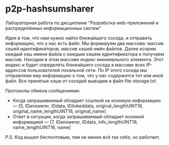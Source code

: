 # p2p-hashsumsharer
Лабораторная работа по дисциплине "Разработка web-приложений и распределённых информационных систем"

Идея в том, что нам нужно найти ближайшего соседа, и отправить информацию, что у нас есть файл. Мы формируем два массива: массив хэшей идентификаторов, массив хэшей имён файлов. Далее ксорим каждый хэш имени файла с каждым хэшем идентификатора и получаем массив. Находим в этом массиве индекс минимального элемента. Этот индекс и будет определять ближайшего соседа в массиве всех IP-адрессов пользователей локальной сети. По IP этого соседа мы отправляем ему информацию о том, что у нас содержится тот или иной файл. Все принятые хэши от соседей выводим в файл file-storage.txt.

Протоколы обмена сообщениями:
 * Когда запрашиваемый обладает ссылкой на искомую информацию — [5, IDanswerer, IDdata, IDlinkeddata, original_lengthUINT16, original_name_lengthUINT16, original_name]
 * Ответ в ситуации, когда запрашиваемый обладает искомой информацией — [7, IDanswerer, IDdata, info_lengthUINT16, name_lengthUINT16, name]

P.S. Код вышел беспонтовым, тем не менее всё так себе, но работает.
